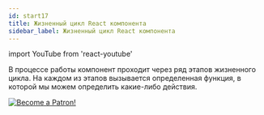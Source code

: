 ```yaml
---
id: start17
title: Жизненный цикл React компонента
sidebar_label: Жизненный цикл React компонента
---
```


import YouTube from 'react-youtube'

В процессе работы компонент проходит через ряд этапов жизненного цикла. На каждом из этапов вызывается определенная функция, в которой мы можем определить какие-либо действия.

<YouTube videoId='4xjWX3oRQoc' />

[![Become a Patron!](/img/logo/patreon.png)](https://www.patreon.com/bePatron?u=31769291)
